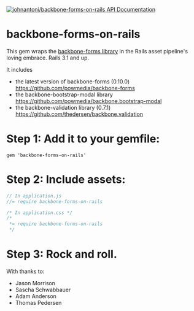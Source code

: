 [![johnantoni/backbone-forms-on-rails API Documentation](https://www.omniref.com/github/johnantoni/backbone-forms-on-rails.png)](https://www.omniref.com/github/johnantoni/backbone-forms-on-rails)

backbone-forms-on-rails
=======================

This gem wraps the [backbone-forms library](https://github.com/powmedia/backbone-forms) in the Rails asset pipeline's loving embrace.  Rails 3.1 and up.

It includes 

* the latest version of backbone-forms (0.10.0) https://github.com/powmedia/backbone-forms
* the backbone-bootstrap-modal library https://github.com/powmedia/backbone.bootstrap-modal
* the backbone-validation library (0.7.1) https://github.com/thedersen/backbone.validation

# Step 1: Add it to your gemfile:

    gem 'backbone-forms-on-rails'

# Step 2: Include assets:

```javascript
// In application.js
//= require backbone-forms-on-rails
```

```css
/* In application.css */
/*
 *= require backbone-forms-on-rails
 */
```

# Step 3: Rock and roll.

With thanks to:

* Jason Morrison
* Sascha Schwabbauer
* Adam Anderson
* Thomas Pedersen

